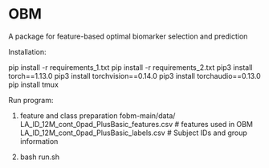 # OBM
A package for feature-based optimal biomarker selection and prediction

Installation:

pip install -r requirements_1.txt
pip install -r requirements_2.txt
pip3 install torch==1.13.0
pip3 install torchvision==0.14.0
pip3 install torchaudio==0.13.0
pip install tmux




Run program:

1. feature and class preparation 
  fobm-main/data/
  		LA_ID_12M_cont_0pad_PlusBasic_features.csv  # features used in OBM
  		LA_ID_12M_cont_0pad_PlusBasic_labels.csv # Subject IDs and group information
  
2. bash run.sh
